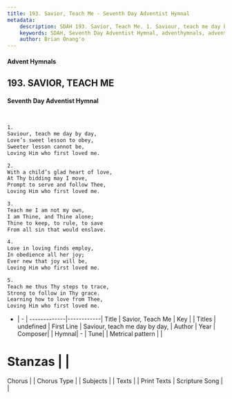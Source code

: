 ```yaml
---
title: 193. Savior, Teach Me - Seventh Day Adventist Hymnal
metadata:
    description: SDAH 193. Savior, Teach Me. 1. Saviour, teach me day by day, Love’s sweet lesson to obey, Sweeter lesson cannot be, Loving Him who first loved me.
    keywords: SDAH, Seventh Day Adventist Hymnal, adventhymnals, advent hymnals, Savior, Teach Me, Saviour, teach me day by day, 
    author: Brian Onang'o
---
```


#### Advent Hymnals
## 193. SAVIOR, TEACH ME
#### Seventh Day Adventist Hymnal

```txt


1.
Saviour, teach me day by day,
Love’s sweet lesson to obey,
Sweeter lesson cannot be,
Loving Him who first loved me.

2.
With a child’s glad heart of love,
At Thy bidding may I move,
Prompt to serve and follow Thee,
Loving Him who first loved me.

3.
Teach me I am not my own,
I am Thine, and Thine alone;
Thine to keep, to rule, to save
From all sin that would enslave.

4.
Love in loving finds employ,
In obedience all her joy;
Ever new that joy will be,
Loving Him who first loved me.

5.
Teach me thus Thy steps to trace,
Strong to follow in Thy grace.
Learning how to love from Thee,
Loving Him who first loved me.


```

- |   -  |
-------------|------------|
Title | Savior, Teach Me |
Key |  |
Titles | undefined |
First Line | Saviour, teach me day by day, |
Author | 
Year | 
Composer|  |
Hymnal|  - |
Tune|  |
Metrical pattern | |
# Stanzas |  |
Chorus |  |
Chorus Type |  |
Subjects |  |
Texts |  |
Print Texts | 
Scripture Song |  |
  
